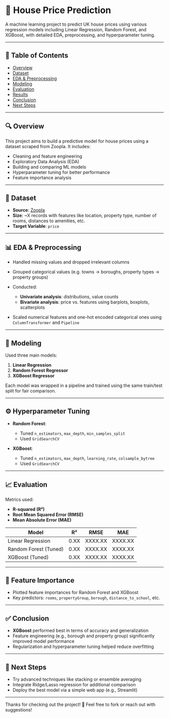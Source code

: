 # 🏡 House Price Prediction

A machine learning project to predict UK house prices using various regression models including Linear Regression, Random Forest, and XGBoost, with detailed EDA, preprocessing, and hyperparameter tuning.

---

## 📌 Table of Contents

* [Overview](#overview)
* [Dataset](#dataset)
* [EDA & Preprocessing](#eda--preprocessing)
* [Modeling](#modeling)
* [Evaluation](#evaluation)
* [Results](#results)
* [Conclusion](#conclusion)
* [Next Steps](#next-steps)

---

## 🔍 Overview

This project aims to build a predictive model for house prices using a dataset scraped from Zoopla. It includes:

* Cleaning and feature engineering
* Exploratory Data Analysis (EDA)
* Building and comparing ML models
* Hyperparameter tuning for better performance
* Feature importance analysis

---

## 📂 Dataset

* **Source**: [Zoopla](https://www.zoopla.co.uk/)
* **Size**: \~X records with features like location, property type, number of rooms, distances to amenities, etc.
* **Target Variable**: `price`

---

## 📊 EDA & Preprocessing

* Handled missing values and dropped irrelevant columns
* Grouped categorical values (e.g. towns → boroughs, property types → property groups)
* Conducted:

  * **Univariate analysis**: distributions, value counts
  * **Bivariate analysis**: price vs. features using barplots, boxplots, scatterplots
* Scaled numerical features and one-hot encoded categorical ones using `ColumnTransformer` and `Pipeline`

---

## 🤖 Modeling

Used three main models:

1. **Linear Regression**
2. **Random Forest Regressor**
3. **XGBoost Regressor**

Each model was wrapped in a pipeline and trained using the same train/test split for fair comparison.

---

## ⚙️ Hyperparameter Tuning

* **Random Forest**:

  * Tuned `n_estimators`, `max_depth`, `min_samples_split`
  * Used `GridSearchCV`
* **XGBoost**:

  * Tuned `n_estimators`, `max_depth`, `learning_rate`, `colsample_bytree`
  * Used `GridSearchCV`

---

## 📈 Evaluation

Metrics used:

* **R-squared (R²)**
* **Root Mean Squared Error (RMSE)**
* **Mean Absolute Error (MAE)**

| Model                 | R²   | RMSE    | MAE     |
| --------------------- | ---- | ------- | ------- |
| Linear Regression     | 0.XX | XXXX.XX | XXXX.XX |
| Random Forest (Tuned) | 0.XX | XXXX.XX | XXXX.XX |
| XGBoost (Tuned)       | 0.XX | XXXX.XX | XXXX.XX |

---

## 🧪 Feature Importance

* Plotted feature importances for Random Forest and XGBoost
* Key predictors: `rooms`, `propertyGroup`, `borough`, `distance_to_school`, etc.

---

## ✅ Conclusion

* **XGBoost** performed best in terms of accuracy and generalization
* Feature engineering (e.g., borough and property group) significantly improved model performance
* Regularization and hyperparameter tuning helped reduce overfitting

---

## 🚀 Next Steps

* Try advanced techniques like stacking or ensemble averaging
* Integrate Ridge/Lasso regression for additional comparison
* Deploy the best model via a simple web app (e.g., Streamlit)

---

Thanks for checking out the project! 🚀 Feel free to fork or reach out with suggestions!
